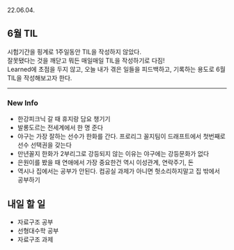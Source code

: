 22.06.04.

## 6월 TIL
시험기간을 핑계로 1주일동안 TIL을 작성하지 않았다.   
잘못됐다는 것을 깨닫고 뭐든 매일매일 TIL을 작성하기로 다짐!   
Learned에 초점을 두지 않고, 오늘 내가 겪은 일들을 피드백하고, 기록하는 용도로 6월 TIL을 작성해보고자 한다.
***

### New Info
- 한강피크닉 갈 때 휴지랑 담요 챙기기
- 발롱도르는 전세계에서 한 명 준다
- 야구는 가장 잘하는 선수가 한화를 간다. 프로리그 꼴지팀이 드래프트에서 첫번째로 선수 선택권을 갖는다
- 만년꼴지 한화가 2부리그로 강등되지 않는 이유는 야구에는 강등문화가 없다
- 은원이를 봤을 때 연애에서 가장 중요한건 역시 이성관계, 연락주기, 돈
- 역시나 집에서는 공부가 안된다. 컴공실 과제가 아니면 헛소리하지말고 집 밖에서 공부하기

## 내일 할 일
- 자료구조 공부
- 선형대수학 공부
- 자료구조 과제
